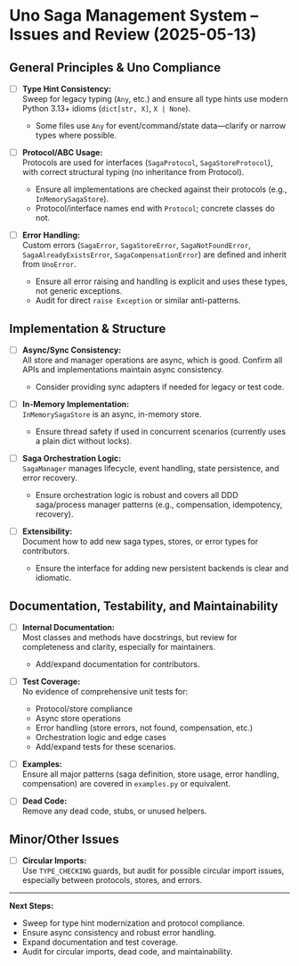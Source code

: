 # Uno Saga Management System – Issues and Review (2025-05-13)

## General Principles & Uno Compliance

- [ ] **Type Hint Consistency:**  
  Sweep for legacy typing (`Any`, etc.) and ensure all type hints use modern Python 3.13+ idioms (`dict[str, X]`, `X | None`).
  - Some files use `Any` for event/command/state data—clarify or narrow types where possible.

- [ ] **Protocol/ABC Usage:**  
  Protocols are used for interfaces (`SagaProtocol`, `SagaStoreProtocol`), with correct structural typing (no inheritance from Protocol).
  - Ensure all implementations are checked against their protocols (e.g., `InMemorySagaStore`).
  - Protocol/interface names end with `Protocol`; concrete classes do not.

- [ ] **Error Handling:**  
  Custom errors (`SagaError`, `SagaStoreError`, `SagaNotFoundError`, `SagaAlreadyExistsError`, `SagaCompensationError`) are defined and inherit from `UnoError`.
  - Ensure all error raising and handling is explicit and uses these types, not generic exceptions.
  - Audit for direct `raise Exception` or similar anti-patterns.

## Implementation & Structure

- [ ] **Async/Sync Consistency:**  
  All store and manager operations are async, which is good. Confirm all APIs and implementations maintain async consistency.
  - Consider providing sync adapters if needed for legacy or test code.

- [ ] **In-Memory Implementation:**  
  `InMemorySagaStore` is an async, in-memory store.
  - Ensure thread safety if used in concurrent scenarios (currently uses a plain dict without locks).

- [ ] **Saga Orchestration Logic:**  
  `SagaManager` manages lifecycle, event handling, state persistence, and error recovery.
  - Ensure orchestration logic is robust and covers all DDD saga/process manager patterns (e.g., compensation, idempotency, recovery).

- [ ] **Extensibility:**  
  Document how to add new saga types, stores, or error types for contributors.
  - Ensure the interface for adding new persistent backends is clear and idiomatic.

## Documentation, Testability, and Maintainability

- [ ] **Internal Documentation:**  
  Most classes and methods have docstrings, but review for completeness and clarity, especially for maintainers.
  - Add/expand documentation for contributors.

- [ ] **Test Coverage:**  
  No evidence of comprehensive unit tests for:
    - Protocol/store compliance
    - Async store operations
    - Error handling (store errors, not found, compensation, etc.)
    - Orchestration logic and edge cases
  - Add/expand tests for these scenarios.

- [ ] **Examples:**  
  Ensure all major patterns (saga definition, store usage, error handling, compensation) are covered in `examples.py` or equivalent.

- [ ] **Dead Code:**  
  Remove any dead code, stubs, or unused helpers.

## Minor/Other Issues

- [ ] **Circular Imports:**  
  Use `TYPE_CHECKING` guards, but audit for possible circular import issues, especially between protocols, stores, and errors.

---

**Next Steps:**
- Sweep for type hint modernization and protocol compliance.
- Ensure async consistency and robust error handling.
- Expand documentation and test coverage.
- Audit for circular imports, dead code, and maintainability.
